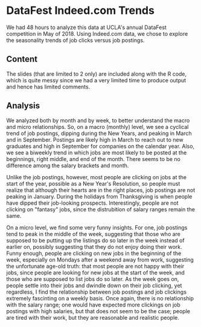 # DataFest Indeed.com Trends
We had 48 hours to analyze this data at UCLA's annual DataFest competition in May of 2018. Using Indeed.com data, we chose to explore the seasonality trends of job clicks versus job postings.

## Content
The slides (that are limited to 2 only) are included along with the R code, which is quite messy since we had a very limited time to produce output and hence has limited comments.

## Analysis
We analyzed both by month and by week, to better understand the macro and micro relationships. So, on a macro (monthly) level, we see a cyclical trend of job postings, dipping during the New Years, and peaking in March and in September. Postings are likely high in March to reach out to new graduates and high in September for companies on the calendar year. Also, we see a biweekly trend in which jobs are most likely to be posted at the beginnings, right middle, and end of the month. There seems to be no difference among the salary brackets and month.

Unlike the job postings, however, most people are clicking on jobs at the start of the year, possible as a New Year's Resolution, so people must realize that although their hearts are in the right places, job postings are not peaking in January. During the holidays from Thanksgiving is when people have dipped their job-looking prospects. Interestingly, people are not clicking on "fantasy" jobs, since the distrubition of salary ranges remain the same.

On a micro level, we find some very funny insights. For one, job postings tend to peak in the middle of the week, suggesting that those who are supposed to be putting up the listings do so later in the week instead of earlier on, possibly suggesting that they do not enjoy doing their work. Funny enough, people are clicking on new jobs in the beginning of the week, especially on Mondays after a weekend away from work, suggesting the unfortunate age-old truth: that most people are not happy with their jobs, since people are looking for new jobs at the start of the week, and those who are supposed to list jobs do so later. As the week goes on, people settle into their jobs and dwindle down on their job clicking, yet regardless, I find the relationship between job postings and job clickings extremely fascinting on a weekly basis. Once again, there is no relationship with the salary range; one would have expected more clickings on job postings with high salaries, but that does not seem to be the case; people are tired with their work, but they are reasonable and realistic people.

